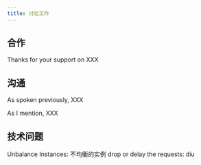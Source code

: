 ```yaml
---
title: 讨论工作
---
```



## 合作

Thanks for your support on XXX


## 沟通

As spoken previously, XXX

As I mention, XXX


## 技术问题

Unbalance Instances: 不均衡的实例
drop or delay the requests: diu